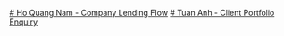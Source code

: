 
[# Ho Quang Nam - Company Lending Flow](https://excalidraw.com/#room=750058d7986893f3fa5b,xR7o7Wj_w826_ypKufGSww)
[# Tuan Anh - Client Portfolio Enquiry](https://excalidraw.com/#json=QNXVXHSAwU_jHifYBMTms,K8QXiV0nN7RbkaWN0VVJfA)

